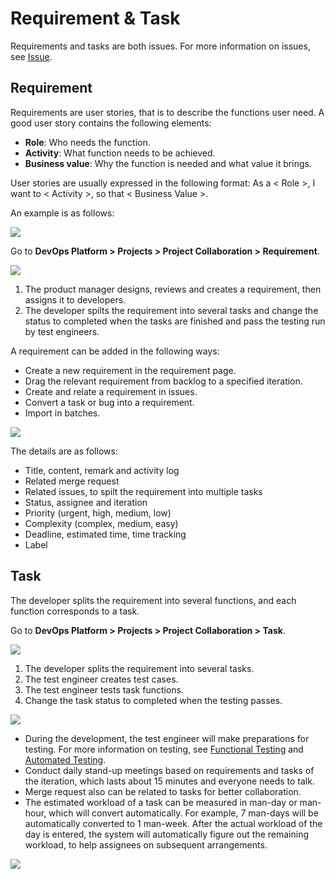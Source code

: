 # Requirement & Task

Requirements and tasks are both issues. For more information on issues, see [Issue](issue.md).

## Requirement

Requirements are user stories, that is to describe the functions user need. A good user story contains the following elements:

* **Role**: Who needs the function.
* **Activity**: What function needs to be achieved.
* **Business value**: Why the function is needed and what value it brings.

User stories are usually expressed in the following format:
As a < Role >, I want to < Activity >, so that < Business Value >.

An example is as follows:

![](http://terminus-paas.oss-cn-hangzhou.aliyuncs.com/paas-doc/2022/02/18/a560a61a-c6d5-42fb-9ed6-2a7bd7841cf3.png)

Go to **DevOps Platform > Projects > Project Collaboration > Requirement**.

![](http://terminus-paas.oss-cn-hangzhou.aliyuncs.com/paas-doc/2022/02/18/232c5305-d662-446b-8f50-06690319a1d9.png)

1. The product manager designs, reviews and creates a requirement, then assigns it to developers.
2. The developer spilts the requirement into several tasks and change the status to completed when the tasks are finished and pass the testing run by test engineers.

A requirement can be added in the following ways:

- Create a new requirement in the requirement page.
- Drag the relevant requirement from backlog to a specified iteration.
- Create and relate a requirement in issues.
- Convert a task or bug into a requirement.
- Import in batches.

![](http://terminus-paas.oss-cn-hangzhou.aliyuncs.com/paas-doc/2022/02/18/864313ec-a110-4ee9-9a99-4e0b12eea38d.png)

The details are as follows:

* Title, content, remark and activity log
* Related merge request
* Related issues, to spilt the requirement into multiple tasks
* Status, assignee and iteration
* Priority (urgent, high, medium, low)
* Complexity (complex, medium, easy)
* Deadline, estimated time, time tracking
* Label

## Task

The developer splits the requirement into several functions, and each function corresponds to a task.

Go to **DevOps Platform > Projects > Project Collaboration > Task**.

![](http://terminus-paas.oss-cn-hangzhou.aliyuncs.com/paas-doc/2022/02/18/4799ba32-ab48-4b0b-bc1a-19fc15e8e2e2.png)

1. The developer splits the requirement into several tasks.
2. The test engineer creates test cases.
3. The test engineer tests task functions.
4. Change the task status to completed when the testing passes.

![](http://terminus-paas.oss-cn-hangzhou.aliyuncs.com/paas-doc/2022/02/18/5a3639a1-bf7b-4efe-9556-580dd8cf3fa1.png)

* During the development, the test engineer will make preparations for testing. For more information on testing, see [Functional Testing](../qa-and-testing/function-test.md) and [Automated Testing](../qa-and-testing/auto-test-getting-started.md).
* Conduct daily stand-up meetings based on requirements and tasks of the iteration, which lasts about 15 minutes and everyone needs to talk.
* Merge request also can be related to tasks for better collaboration.
* The estimated workload of a task can be measured in man-day or man-hour, which will convert automatically. For example, 7 man-days will be automatically converted to 1 man-week. After the actual workload of the day is entered, the system will automatically figure out the remaining workload, to help assignees on subsequent arrangements.

![](http://terminus-paas.oss-cn-hangzhou.aliyuncs.com/paas-doc/2022/02/18/01baa22e-3823-4378-a7dc-7bab5ad78537.png)
